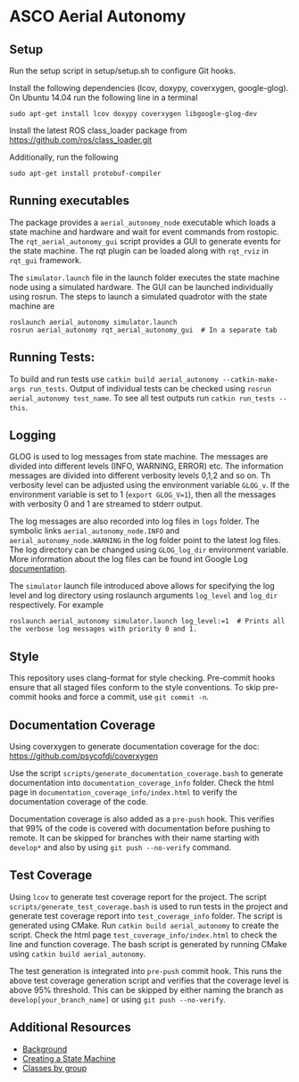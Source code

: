 # ASCO Aerial Autonomy


## Setup
Run the setup script in setup/setup.sh to configure Git hooks.  

Install the following dependencies (lcov, doxypy, coverxygen, google-glog). On Ubuntu 14.04 run the following line in a terminal

    sudo apt-get install lcov doxypy coverxygen libgoogle-glog-dev

Install the latest ROS class\_loader package from https://github.com/ros/class_loader.git

Additionally, run the following

    sudo apt-get install protobuf-compiler

## Running executables
The package provides a `aerial_autonomy_node` executable which loads a state machine and hardware and wait for event commands from rostopic. The `rqt_aerial_autonomy_gui` script
provides a GUI to generate events for the state machine. The rqt plugin can be loaded along with `rqt_rviz` in `rqt_gui` framework.

The `simulator.launch` file in the launch folder executes the state machine node using a simulated hardware. The GUI can be launched individually using rosrun. The steps to launch a simulated quadrotor with the state machine are

    roslaunch aerial_autonomy simulator.launch
    rosrun aerial_autonomy rqt_aerial_autonomy_gui  # In a separate tab

## Running Tests:
To build and run tests use `catkin build aerial_autonomy --catkin-make-args run_tests`. Output of individual tests can be checked using `rosrun aerial_autonomy test_name`.
To see all test outputs run `catkin run_tests --this`.

## Logging
GLOG is used to log messages from state machine. The messages are divided into different levels (INFO, WARNING, ERROR) etc. The information messages are divided into different verbosity levels 0,1,2 and so on. Th verbosity level can be adjusted using the environment variable `GLOG_v`. If the environment variable is set to 1 (`export GLOG_V=1`), then all the messages with verbosity 0 and 1 are streamed to stderr output.

The log messages are also recorded into log files in `logs` folder. The symbolic links `aerial_autonomy_node.INFO` and `aerial_autonomy_node.WARNING` in the log folder point to the latest log files. The log directory can be changed using `GLOG_log_dir` environment variable. More information about the log files can be found int Google Log [documentation](http://rpg.ifi.uzh.ch/docs/glog.html).

The `simulator` launch file introduced above allows for specifying the log level and log directory using roslaunch arguments `log_level` and `log_dir` respectively. For example

    roslaunch aerial_autonomy simulator.launch log_level:=1  # Prints all the verbose log messages with priority 0 and 1.

## Style
This repository uses clang-format for style checking.  Pre-commit hooks ensure that all staged files conform to the style conventions.
To skip pre-commit hooks and force a commit, use `git commit -n`. 

## Documentation Coverage
Using coverxygen to generate documentation coverage for the doc: https://github.com/psycofdj/coverxygen

Use the script `scripts/generate_documentation_coverage.bash` to generate documentation into `documentation_coverage_info` folder.
Check the html page in `documentation_coverage_info/index.html` to verify the documentation coverage of the code.

Documentation coverage is also added as a `pre-push` hook. This verifies that 99% of the code is covered with documentation before pushing to remote. It can be skipped for branches with their name starting with `develop*` and also by using `git push --no-verify` command.

## Test Coverage
Using `lcov` to generate test coverage report for the project. The script `scripts/generate_test_coverage.bash` is used to run tests in the project and generate test coverage report
into `test_coverage_info` folder. The script is generated using CMake. Run `catkin build aerial_autonomy` to create the script. Check the html page `test_coverage_info/index.html` to check the line and function coverage. The bash script is generated
by running CMake using `catkin build aerial_autonomy`.

The test generation is integrated into `pre-push` commit hook. This runs the above test coverage generation script and verifies that the coverage level is above 95% threshold. This can be skipped by either naming the branch as `develop[your_branch_name]` or using `git push --no-verify`.

## Additional Resources
- [Background](markdown_scripts/background.md)
- [Creating a State Machine](markdown_scripts/creating_state_machine.md)
- [Classes by group](markdown_scripts/class_groups.md)
